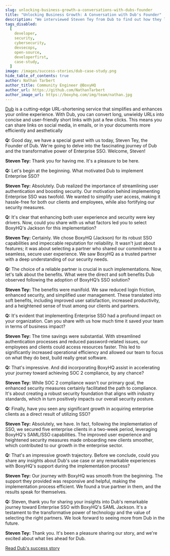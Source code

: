 ```yaml
---
slug: unlocking-business-growth-a-conversations-with-dubs-founder
title: "Unlocking Business Growth: A Conversation with Dub's Founder"
description: "We interviewed Steven Tey from Dub to find out how they leveraged BoxyHQ's Enterprise SSO solution."
tags_disabled:
  [
    developer,
    security,
    cybersecurity,
    devsecops,
    open-source,
    developerfirst,
    case-study,
  ]
image: /images/success-stories/dub-case-study.png
hide_table_of_contents: true
author: Nathan Tarbert
author_title: Community Engineer @BoxyHQ
author_url: https://github.com/NathanTarbert
author_image_url: https://boxyhq.com/img/team/nathan.jpg
---
```


[Dub](https://dub.co) is a cutting-edge URL-shortening service that simplifies and enhances your online experience. With Dub, you can convert long, unwieldy URLs into concise and user-friendly short links with just a few clicks. This means you can share links on social media, in emails, or in your documents more efficiently and aesthetically

**Q:** Good day, we have a special guest with us today, Steven Tey, the Founder of Dub. We're going to delve into the fascinating journey of Dub and the transformative power of Enterprise SSO. Welcome, Steven!

**Steven Tey:** Thank you for having me. It's a pleasure to be here.

**Q:** Let's begin at the beginning. What motivated Dub to implement Enterprise SSO?

**Steven Tey:** Absolutely. Dub realized the importance of streamlining user authentication and boosting security. Our motivation behind implementing Enterprise SSO was twofold. We wanted to simplify user access, making it hassle-free for both our clients and employees, while also fortifying our security measures.

**Q:** It's clear that enhancing both user experience and security were key drivers. Now, could you share with us what factors led you to select BoxyHQ's Jackson for this implementation?

**Steven Tey:** Certainly. We chose BoxyHQ (Jackson) for its robust SSO capabilities and impeccable reputation for reliability. It wasn't just about features; it was about selecting a partner who shared our commitment to a seamless, secure user experience. We saw BoxyHQ as a trusted partner with a deep understanding of our security needs.

**Q:** The choice of a reliable partner is crucial in such implementations. Now, let's talk about the benefits. What were the direct and soft benefits Dub observed following the adoption of BoxyHQ’s SSO solution?

**Steven Tey:** The benefits were manifold. We saw reduced login friction, enhanced security, and simplified user management. These translated into soft benefits, including improved user satisfaction, increased productivity, and a heightened sense of trust among our clients and partners.

**Q:** It's evident that implementing Enterprise SSO had a profound impact on your organization. Can you share with us how much time it saved your team in terms of business impact?

**Steven Tey:** The time savings were substantial. With streamlined authentication processes and reduced password-related issues, our employees and clients could access resources faster. This led to significantly increased operational efficiency and allowed our team to focus on what they do best, build really great software.

**Q:** That's impressive. And did incorporating BoxyHQ assist in accelerating your journey toward achieving SOC 2 compliance, by any chance?

**Steven Tey:** While SOC 2 compliance wasn't our primary goal, the enhanced security measures certainly facilitated the path to compliance. It's about creating a robust security foundation that aligns with industry standards, which in turn positively impacts our overall security posture.

**Q:** Finally, have you seen any significant growth in acquiring enterprise clients as a direct result of utilizing SSO?

**Steven Tey:** Absolutely, we have. In fact, following the implementation of SSO, we secured five enterprise clients in a two-week period, leveraging BoxyHQ's SAML/SSO capabilities. The improved user experience and heightened security measures made onboarding new clients smoother, which contributed to our growth in the enterprise sector.

**Q:** That's an impressive growth trajectory. Before we conclude, could you share any insights about Dub's use case or any remarkable experiences with BoxyHQ's support during the implementation process?

**Steven Tey:** Our journey with BoxyHQ was smooth from the beginning. The support they provided was responsive and helpful, making the implementation process efficient. We found a true partner in them, and the results speak for themselves.

**Q:** Steven, thank you for sharing your insights into Dub's remarkable journey toward Enterprise SSO with BoxyHQ's SAML Jackson. It's a testament to the transformative power of technology and the value of selecting the right partners. We look forward to seeing more from Dub in the future.

**Steven Tey:** Thank you. It's been a pleasure sharing our story, and we're excited about what lies ahead for Dub.

<div style={{ textAlign: "center" }}>
  <a href="/success-stories/safeguarding-trust-boxyhq-sso-enhances-dubs-security" className="button button-primary">Read Dub's success story</a>
</div>
